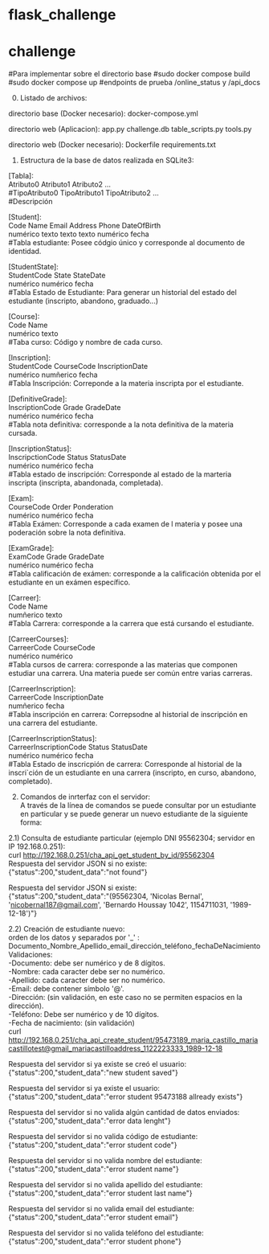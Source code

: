 # flask_challenge

# challenge
#Para implementar sobre el directorio base 
#sudo docker compose build
#sudo docker compose up
#endpoints de prueba /online_status y /api_docs

0) Listado de archivos:  

directorio base (Docker necesario):
docker-compose.yml

directorio web (Aplicacion):
app.py
challenge.db
table_scripts.py
tools.py

directorio web (Docker necesario):
Dockerfile
requirements.txt

1) Estructura de la base de datos realizada en SQLite3:  
  
[Tabla]:  
Atributo0 Atributo1 Atributo2 ...  
#TipoAtributo0 TipoAtributo1 TipoAtributo2 ...  
#Descripción  
  
  
[Student]:  
Code Name Email Address Phone DateOfBirth  
numérico texto texto texto numérico fecha  
#Tabla estudiante: Posee códgio único y corresponde al documento de identidad.  
  
[StudentState]:  
StudentCode State StateDate  
numérico numérico fecha  
#Tabla Estado de Estudiante: Para generar un historial del estado del estudiante (inscripto, abandono, graduado...)  
  
[Course]:  
Code Name  
numérico texto  
#Taba curso: Código y nombre de cada curso.  
  
[Inscription]:  
StudentCode CourseCode InscriptionDate  
numérico numñerico fecha  
#Tabla Inscripción: Correponde a la materia inscripta por el estudiante.  
  
[DefinitiveGrade]:  
InscriptionCode Grade GradeDate  
numérico numérico fecha  
#Tabla nota definitiva: corresponde a la nota definitiva de la materia cursada.  
  
[InscriptionStatus]:  
InscripctionCode Status StatusDate  
numérico numérico fecha  
#Tabla estado de inscripción: Corresponde al estado de la marteria inscripta (inscripta, abandonada, completada).  
  
[Exam]:  
CourseCode Order Ponderation   
numérico numérico fecha  
#Tabla Exámen: Corresponde a cada examen de l materia y posee una poderación sobre la nota definitiva.  
  
[ExamGrade]:  
ExamCode Grade GradeDate  
numérico numérico fecha  
#Tabla calificación de exámen: corresponde a la calificación obtenida por el estudiante en un exámen específico.  
  
[Carreer]:  
Code Name  
numñerico texto  
#Tabla Carrera: corresponde a la carrera que está cursando el estudiante.  
  
[CarreerCourses]:  
CarreerCode CourseCode  
numérico numérico  
#Tabla cursos de carrera: corresponde a las materias que componen estudiar una carrera. Una materia puede ser común entre varias carreras.  
  
[CarreerInscription]:  
CarreerCode InscriptionDate  
numñerico fecha  
#Tabla inscripción en carrera: Correpsodne al historial de inscripción en una carrera del estudiante.  
  
[CarreerInscriptionStatus]:  
CarreerInscriptionCode Status StatusDate  
numérico numérico fecha  
#Tabla Estado de inscricpión de carrera: Corresponde al historial de la inscri`ción de un estudiante en una carrera (inscripto, en curso, abandono, completado).  
  
2) Comandos de inrterfaz con el servidor:  
A través de la línea de comandos se puede consultar por un estudiante en particular y se puede generar un nuevo estudiante de la siguiente forma:  
  
2.1) Consulta de estudiante particular (ejemplo DNI 95562304; servidor en IP 192.168.0.251):  
curl http://192.168.0.251/cha_api_get_student_by_id/95562304  
Respuesta del servidor JSON si no existe:  
{"status":200,"student_data":"not found"}  
  
Respuesta del servidor JSON si existe:  
{"status":200,"student_data":"(95562304, 'Nicolas Bernal', 'nicobernal187@gmail.com', 'Bernardo Houssay 1042', 1154711031, '1989-12-18')"}  
  
2.2) Creación de estudiante nuevo:  
orden de los datos y separados por '_' : Documento_Nombre_Apellido_email_dirección_teléfono_fechaDeNacimiento  
Validaciones:  
-Documento: debe ser numérico y de 8 dígitos.  
-Nombre: cada caracter debe ser no numérico.  
-Apellido: cada caracter debe ser no numérico.  
-Email: debe contener símbolo '@'.  
-Dirección: (sin validación, en este caso no se permiten espacios en la dirección).  
-Teléfono: Debe ser numérico y de 10 dígitos.  
-Fecha de nacimiento: (sin validación)  
curl http://192.168.0.251/cha_api_create_student/95473189_maria_castillo_mariacastillotest@gmail_mariacastilloaddress_1122223333_1989-12-18  
  
Respuesta del servidor si ya existe se creó el usuario:  
{"status":200,"student_data":"new student saved"}  
  
Respuesta del servidor si ya existe el usuario:  
{"status":200,"student_data":"error student 95473188 allready exists"}  
  
Respuesta del servidor si no valida algún cantidad de datos enviados:  
{"status":200,"student_data":"error data lenght"}  
  
Respuesta del servidor si no valida código de estudiante:  
{"status":200,"student_data":"error student code"}  
  
Respuesta del servidor si no valida nombre del estudiante:  
{"status":200,"student_data":"error student name"}  
  
Respuesta del servidor si no valida apellido del estudiante:  
{"status":200,"student_data":"error student last name"}  
  
Respuesta del servidor si no valida email del estudiante:  
{"status":200,"student_data":"error student email"}  
  
Respuesta del servidor si no valida teléfono del estudiante:  
{"status":200,"student_data":"error student phone"}  
